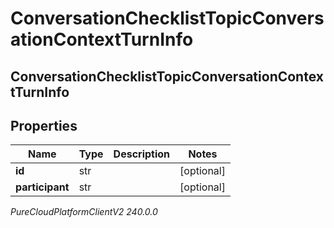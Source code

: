# ConversationChecklistTopicConversationContextTurnInfo

## ConversationChecklistTopicConversationContextTurnInfo

## Properties

|Name | Type | Description | Notes|
|------------ | ------------- | ------------- | -------------|
| **id** | str |  | [optional] |
| **participant** | str |  | [optional] |



_PureCloudPlatformClientV2 240.0.0_
